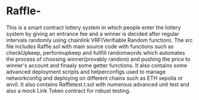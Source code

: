 # Raffle-
This is a smart contract lottery system in which people enter the lottery system by giving an entrance fee and a winner is decided after regular intervals randomly using chainlink VRF(Verifiable Random function). The src file includes Raffle.sol with main source code with functions such as checkUpkeep, performupkeep and fullfill randomwords which automates the process of choosing winner(provably random) and pushing the price to winner's account and finaaly some getter functions. It also contains some advanced deployment scripts and helperconfigs used to manage networkconfig and deploying on different chains such as ETH sepolia or anvil. It also contains Raffletest.t.sol with numerous advanced unit test and also a mock Link Token contract for robust testing. 
